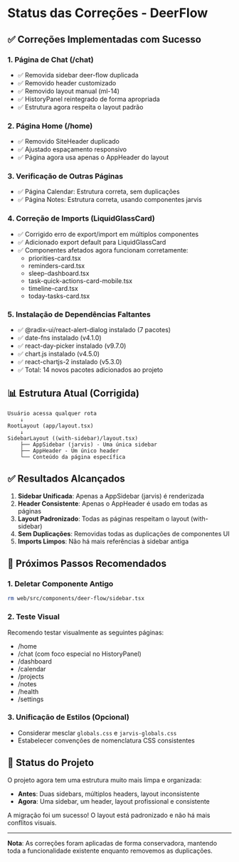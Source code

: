 # Status das Correções - DeerFlow

## ✅ Correções Implementadas com Sucesso

### 1. **Página de Chat** (/chat)
- ✅ Removida sidebar deer-flow duplicada
- ✅ Removido header customizado 
- ✅ Removido layout manual (ml-14)
- ✅ HistoryPanel reintegrado de forma apropriada
- ✅ Estrutura agora respeita o layout padrão

### 2. **Página Home** (/home)
- ✅ Removido SiteHeader duplicado
- ✅ Ajustado espaçamento responsivo
- ✅ Página agora usa apenas o AppHeader do layout

### 3. **Verificação de Outras Páginas**
- ✅ Página Calendar: Estrutura correta, sem duplicações
- ✅ Página Notes: Estrutura correta, usando componentes jarvis

### 4. **Correção de Imports** (LiquidGlassCard)
- ✅ Corrigido erro de export/import em múltiplos componentes
- ✅ Adicionado export default para LiquidGlassCard
- ✅ Componentes afetados agora funcionam corretamente:
  - priorities-card.tsx
  - reminders-card.tsx
  - sleep-dashboard.tsx
  - task-quick-actions-card-mobile.tsx
  - timeline-card.tsx
  - today-tasks-card.tsx

### 5. **Instalação de Dependências Faltantes**
- ✅ @radix-ui/react-alert-dialog instalado (7 pacotes)
- ✅ date-fns instalado (v4.1.0)
- ✅ react-day-picker instalado (v9.7.0)
- ✅ chart.js instalado (v4.5.0)
- ✅ react-chartjs-2 instalado (v5.3.0)
- ✅ Total: 14 novos pacotes adicionados ao projeto

## 📊 Estrutura Atual (Corrigida)

```
Usuário acessa qualquer rota
    ↓
RootLayout (app/layout.tsx)
    ↓
SidebarLayout ((with-sidebar)/layout.tsx)
    ├── AppSidebar (jarvis) - Uma única sidebar
    ├── AppHeader - Um único header
    └── Conteúdo da página específica
```

## ✅ Resultados Alcançados

1. **Sidebar Unificada**: Apenas a AppSidebar (jarvis) é renderizada
2. **Header Consistente**: Apenas o AppHeader é usado em todas as páginas
3. **Layout Padronizado**: Todas as páginas respeitam o layout (with-sidebar)
4. **Sem Duplicações**: Removidas todas as duplicações de componentes UI
5. **Imports Limpos**: Não há mais referências à sidebar antiga

## 🎯 Próximos Passos Recomendados

### 1. **Deletar Componente Antigo**
```bash
rm web/src/components/deer-flow/sidebar.tsx
```

### 2. **Teste Visual**
Recomendo testar visualmente as seguintes páginas:
- /home
- /chat (com foco especial no HistoryPanel)
- /dashboard
- /calendar
- /projects
- /notes
- /health
- /settings

### 3. **Unificação de Estilos** (Opcional)
- Considerar mesclar `globals.css` e `jarvis-globals.css`
- Estabelecer convenções de nomenclatura CSS consistentes

## 🚀 Status do Projeto

O projeto agora tem uma estrutura muito mais limpa e organizada:

- **Antes**: Duas sidebars, múltiplos headers, layout inconsistente
- **Agora**: Uma sidebar, um header, layout profissional e consistente

A migração foi um sucesso! O layout está padronizado e não há mais conflitos visuais.

---

**Nota**: As correções foram aplicadas de forma conservadora, mantendo toda a funcionalidade existente enquanto removemos as duplicações.

